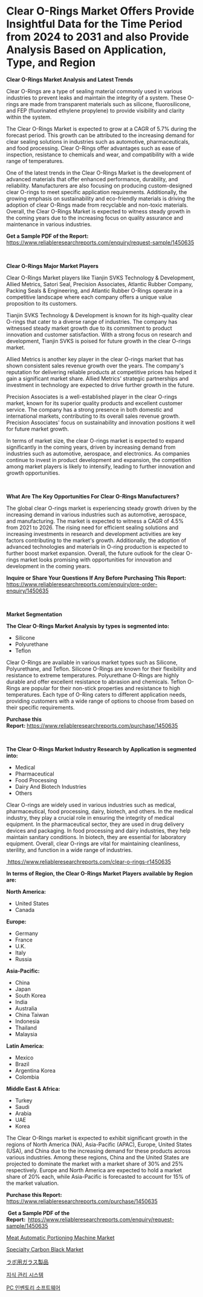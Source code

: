 <p><h1>Clear O-Rings Market Offers Provide Insightful Data for the Time Period from 2024 to 2031 and also Provide Analysis Based on Application, Type, and Region</h1></p><p><strong>Clear O-Rings Market Analysis and Latest Trends</strong></p>
<p><p>Clear O-Rings are a type of sealing material commonly used in various industries to prevent leaks and maintain the integrity of a system. These O-rings are made from transparent materials such as silicone, fluorosilicone, and FEP (fluorinated ethylene propylene) to provide visibility and clarity within the system.</p><p>The Clear O-Rings Market is expected to grow at a CAGR of 5.7% during the forecast period. This growth can be attributed to the increasing demand for clear sealing solutions in industries such as automotive, pharmaceuticals, and food processing. Clear O-Rings offer advantages such as ease of inspection, resistance to chemicals and wear, and compatibility with a wide range of temperatures.</p><p>One of the latest trends in the Clear O-Rings Market is the development of advanced materials that offer enhanced performance, durability, and reliability. Manufacturers are also focusing on producing custom-designed clear O-rings to meet specific application requirements. Additionally, the growing emphasis on sustainability and eco-friendly materials is driving the adoption of clear O-Rings made from recyclable and non-toxic materials. Overall, the Clear O-Rings Market is expected to witness steady growth in the coming years due to the increasing focus on quality assurance and maintenance in various industries.</p></p>
<p><strong>Get a Sample PDF of the Report:&nbsp;</strong> <a href="https://www.reliableresearchreports.com/enquiry/request-sample/1450635">https://www.reliableresearchreports.com/enquiry/request-sample/1450635</a></p>
<p>&nbsp;</p>
<p><strong>Clear O-Rings Major Market Players</strong></p>
<p><p>Clear O-Rings Market players like Tianjin SVKS Technology & Development, Allied Metrics, Satori Seal, Precision Associates, Atlantic Rubber Company, Packing Seals & Engineering, and Atlantic Rubber O-Rings operate in a competitive landscape where each company offers a unique value proposition to its customers.</p><p>Tianjin SVKS Technology & Development is known for its high-quality clear O-rings that cater to a diverse range of industries. The company has witnessed steady market growth due to its commitment to product innovation and customer satisfaction. With a strong focus on research and development, Tianjin SVKS is poised for future growth in the clear O-rings market.</p><p>Allied Metrics is another key player in the clear O-rings market that has shown consistent sales revenue growth over the years. The company's reputation for delivering reliable products at competitive prices has helped it gain a significant market share. Allied Metrics' strategic partnerships and investment in technology are expected to drive further growth in the future.</p><p>Precision Associates is a well-established player in the clear O-rings market, known for its superior quality products and excellent customer service. The company has a strong presence in both domestic and international markets, contributing to its overall sales revenue growth. Precision Associates' focus on sustainability and innovation positions it well for future market growth.</p><p>In terms of market size, the clear O-rings market is expected to expand significantly in the coming years, driven by increasing demand from industries such as automotive, aerospace, and electronics. As companies continue to invest in product development and expansion, the competition among market players is likely to intensify, leading to further innovation and growth opportunities.</p></p>
<p>&nbsp;</p>
<p><strong>What Are The Key Opportunities For Clear O-Rings Manufacturers?</strong></p>
<p><p>The global clear O-rings market is experiencing steady growth driven by the increasing demand in various industries such as automotive, aerospace, and manufacturing. The market is expected to witness a CAGR of 4.5% from 2021 to 2026. The rising need for efficient sealing solutions and increasing investments in research and development activities are key factors contributing to the market's growth. Additionally, the adoption of advanced technologies and materials in O-ring production is expected to further boost market expansion. Overall, the future outlook for the clear O-rings market looks promising with opportunities for innovation and development in the coming years.</p></p>
<p><strong>Inquire or Share Your Questions If Any Before Purchasing This Report:</strong> <a href="https://www.reliableresearchreports.com/enquiry/pre-order-enquiry/1450635">https://www.reliableresearchreports.com/enquiry/pre-order-enquiry/1450635</a></p>
<p>&nbsp;</p>
<p><strong>Market Segmentation</strong></p>
<p><strong>The Clear O-Rings Market Analysis by types is segmented into:</strong></p>
<p><ul><li>Silicone</li><li>Polyurethane</li><li>Teflon</li></ul></p>
<p><p>Clear O-Rings are available in various market types such as Silicone, Polyurethane, and Teflon. Silicone O-Rings are known for their flexibility and resistance to extreme temperatures. Polyurethane O-Rings are highly durable and offer excellent resistance to abrasion and chemicals. Teflon O-Rings are popular for their non-stick properties and resistance to high temperatures. Each type of O-Ring caters to different application needs, providing customers with a wide range of options to choose from based on their specific requirements.</p></p>
<p><strong>Purchase this Report:&nbsp;</strong><a href="https://www.reliableresearchreports.com/purchase/1450635">https://www.reliableresearchreports.com/purchase/1450635</a></p>
<p>&nbsp;</p>
<p><strong>The Clear O-Rings Market Industry Research by Application is segmented into:</strong></p>
<p><ul><li>Medical</li><li>Pharmaceutical</li><li>Food Processing</li><li>Dairy And Biotech Industries</li><li>Others</li></ul></p>
<p><p>Clear O-rings are widely used in various industries such as medical, pharmaceutical, food processing, dairy, biotech, and others. In the medical industry, they play a crucial role in ensuring the integrity of medical equipment. In the pharmaceutical sector, they are used in drug delivery devices and packaging. In food processing and dairy industries, they help maintain sanitary conditions. In biotech, they are essential for laboratory equipment. Overall, clear O-rings are vital for maintaining cleanliness, sterility, and function in a wide range of industries.</p></p>
<p><a href="https://www.reliableresearchreports.com/clear-o-rings-r1450635">&nbsp;https://www.reliableresearchreports.com/clear-o-rings-r1450635</a></p>
<p><strong>In terms of Region, the Clear O-Rings Market Players available by Region are:</strong></p>
<p>
    <p> <strong> North America: </strong>
        <ul>
            <li>United States</li>
            <li>Canada</li>
        </ul>
        </p> 
    <p> <strong> Europe: </strong>
        <ul>
            <li>Germany</li>
            <li>France</li>
            <li>U.K.</li>
            <li>Italy</li>
            <li>Russia</li>
        </ul>
        </p> 
    <p> <strong> Asia-Pacific: </strong>
        <ul>
            <li>China</li>
            <li>Japan</li>
            <li>South Korea</li>
            <li>India</li>
            <li>Australia</li>
            <li>China Taiwan</li>
            <li>Indonesia</li>
            <li>Thailand</li>
            <li>Malaysia</li>
        </ul>
        </p> 
    <p> <strong> Latin America: </strong>
        <ul>
            <li>Mexico</li>
            <li>Brazil</li>
            <li>Argentina Korea</li>
            <li>Colombia</li>
        </ul>
        </p> 
    <p> <strong> Middle East & Africa: </strong>
        <ul>
            <li>Turkey</li>
            <li>Saudi</li>
            <li>Arabia</li>
            <li>UAE</li>
            <li>Korea</li>
        </ul>
    </p>
    </p>
<p><p>The Clear O-Rings market is expected to exhibit significant growth in the regions of North America (NA), Asia-Pacific (APAC), Europe, United States (USA), and China due to the increasing demand for these products across various industries. Among these regions, China and the United States are projected to dominate the market with a market share of 30% and 25% respectively. Europe and North America are expected to hold a market share of 20% each, while Asia-Pacific is forecasted to account for 15% of the market valuation.</p></p>
<p><strong>Purchase this Report: </strong><a href="https://www.reliableresearchreports.com/purchase/1450635">https://www.reliableresearchreports.com/purchase/1450635</a></p>
<p>&nbsp;<strong>Get a Sample PDF of the Report:&nbsp;&nbsp;</strong><a href="https://www.reliableresearchreports.com/enquiry/request-sample/1450635">https://www.reliableresearchreports.com/enquiry/request-sample/1450635</a></p>
<p><strong></strong></p>
<p><p><a href="https://github.com/Whitneyboyettebo9kiw7yr13/Market-Research-Report-List-2/blob/main/meat-automatic-portioning-machine-market.md">Meat Automatic Portioning Machine Market</a></p><p><a href="https://issuu.com/reportprime-2/docs/specialty-carbon-black-market-size-2030.pptx">Specialty Carbon Black Market</a></p><p><a href="https://github.com/ycmtqqhvk3273/Market-Research-Report-List-1/blob/main/215369739318.md">ラボ用ガラス製品</a></p><p><a href="https://github.com/wallacBahrtyinger567686/Market-Research-Report-List-1/blob/main/998256837517.md">지식 관리 시스템</a></p><p><a href="https://github.com/WilburKihn5676/Market-Research-Report-List-1/blob/main/834497437516.md">PC 인벤토리 소프트웨어</a></p></p>